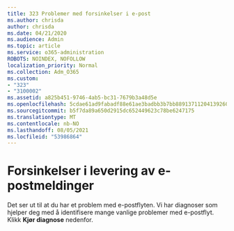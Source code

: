 ```yaml
---
title: 323 Problemer med forsinkelser i e-post
ms.author: chrisda
author: chrisda
ms.date: 04/21/2020
ms.audience: Admin
ms.topic: article
ms.service: o365-administration
ROBOTS: NOINDEX, NOFOLLOW
localization_priority: Normal
ms.collection: Adm_O365
ms.custom:
- "323"
- "3100002"
ms.assetid: a825b451-9746-4ab5-bc31-7679b3a48d5e
ms.openlocfilehash: 5cdae61ad9fabadf88e61ae3badbb3b7bb8891371120413926060142c7ff24f4
ms.sourcegitcommit: b5f7da89a650d2915dc652449623c78be6247175
ms.translationtype: MT
ms.contentlocale: nb-NO
ms.lasthandoff: 08/05/2021
ms.locfileid: "53986864"
---
```

# <a name="delays-in-email-message-delivery"></a>Forsinkelser i levering av e-postmeldinger

Det ser ut til at du har et problem med e-postflyten. Vi har diagnoser som hjelper deg med å identifisere mange vanlige problemer med e-postflyt. Klikk **Kjør diagnose** nedenfor.
